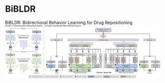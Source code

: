# BiBLDR
BiBLDR: Bidirectional Behavior Learning for  Drug Repositioning
![The proposed BiBLDR framework. (a) Utilize similarity data to construct prototype spaces for drugs and diseases separately. (b) Utilize prototypes and bidirectional behavioral sequence information to predict drug-disease associations.](main.png)

